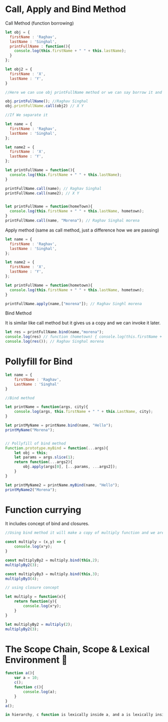 # Call, Apply and Bind Method

Call Method (function borrowing)

```js
let obj = {
  firstName : 'Raghav',
  lastName : 'Singhal',
  printFullName : function(){
    console.log(this.firstName + " " + this.lastName);
  }
};

let obj2 = {
  firstName : 'X',
  lastName : 'Y',
}

//Here we can use obj printFullName method or we can say borrow it and pass obj2 as a reference.

obj.printFullName(); //Raghav Singhal
obj.printFullName.call(obj2) // X Y
```
```js
//If We separate it

let name = {
  firstName : 'Raghav',
  lastName : 'Singhal',
};

let name2 = {
  firstName : 'X',
  lastName : 'Y',
};

let printFullName = function(){
  console.log(this.firstName + " " + this.lastName);
}

printFullName.call(name); // Raghav Singhal
printFullName.call(name2); // X Y


let printFullName = function(homeTown){
  console.log(this.firstName + " " + this.lastName, hometown);
}
printFullName.call(name, "Morena"); // Raghav Singhal morena
```

Apply method (same as call method, just a difference how we are passing)

```js
let name = {
  firstName : 'Raghav',
  lastName : 'Singhal',
};

let name2 = {
  firstName : 'X',
  lastName : 'Y',
};

let printFullName = function(hometown){
  console.log(this.firstName + " " + this.lastName, hometown);
}

printFullName.apply(name,["morena"]); // Raghav Singhl morena
```

Bind Method

It is similar like call method but it gives us a copy and we can invoke it later.

```js
let res = printFullName.bind(name,"morena");
console.log(res) // function (hometown) { console.log(this.firstName + " " + this.lastName, hometown);}
console.log(res()); // Raghav Singhal morena
```

# Pollyfill for Bind

```js
let name = {
    firstName : 'Raghav',
    LastName : 'Singhal'
}

//Bind method

let printName = function(args, city){
    console.log(args, this.firstName + " " + this.LastName, city);
}

let printMyName = printName.bind(name, "Hello");
printMyName("Morena");


// Pollyfill of bind method
Function.prototype.myBind = function(...args){
    let obj = this;
    let params = args.slice(1);
    return function(...args2){
        obj.apply(args[0], [...params, ...args2]);
    }
}

let printMyName2 = printName.myBind(name, "Hello");
printMyName2("Morena");
```
# Function currying

It includes concept of bind and closures.

```js
//Using bind method it will make a copy of multiply function and we are passing the values.

const multiply = (x,y) => {
    console.log(x*y);
}

const multiplyBy2 = multiply.bind(this,2);
multiplyBy2(3);

const multiplyBy3 = multiply.bind(this,3);
multiplyBy3(4);
```

```js
// using closure concept

let multiply = function(x){
    return function(y){
        console.log(x*y);
    }
}

let multiplyBy2 = multiply(2);
multiplyBy2(3);
```

# The Scope Chain, Scope & Lexical Environment 🚀

```js
function a(){
    var a = 10;
    c();
    function c(){
        console.log(a);
    }
}
a();

in hierarchy, c function is lexically inside a, and a is lexically inside global object.
